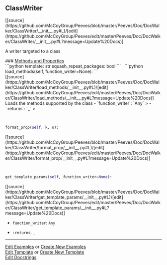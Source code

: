 ## <a id="Peeves.Doc.DocWalker.ClassWriter">ClassWriter</a> 

<div class="docs-source-link" markdown="1">
[[source](https://github.com/McCoyGroup/Peeves/blob/master/Peeves/Doc/DocWalker/ClassWriter/__init__.py#L)/[edit](https://github.com/McCoyGroup/Peeves/edit/master/Peeves/Doc/DocWalker/ClassWriter/__init__.py#L?message=Update%20Docs)]
</div>

A writer targeted to a class







<div class="collapsible-section">
 <div class="collapsible-section collapsible-section-header" markdown="1">
### <a class="collapse-link" data-toggle="collapse" href="#methods" markdown="1"> Methods and Properties</a> <a class="float-right" data-toggle="collapse" href="#methods"><i class="fa fa-chevron-down"></i></a>
 </div>
 <div class="collapsible-section collapsible-section-body collapse show" id="methods" markdown="1">
 ```python
template: str
squash_repeat_packages: bool
```
<a id="Peeves.Doc.DocWalker.ClassWriter.load_methods" class="docs-object-method">&nbsp;</a> 
```python
load_methods(self, function_writer=None): 
```
<div class="docs-source-link" markdown="1">
[[source](https://github.com/McCoyGroup/Peeves/blob/master/Peeves/Doc/DocWalker/ClassWriter/load_methods/__init__.py#L)/[edit](https://github.com/McCoyGroup/Peeves/edit/master/Peeves/Doc/DocWalker/ClassWriter/load_methods/__init__.py#L?message=Update%20Docs)]
</div>
Loads the methods supported by the class
  - `function_writer`: `Any`
    > 
  - `:returns`: `_`
    >


<a id="Peeves.Doc.DocWalker.ClassWriter.format_prop" class="docs-object-method">&nbsp;</a> 
```python
format_prop(self, k, o): 
```
<div class="docs-source-link" markdown="1">
[[source](https://github.com/McCoyGroup/Peeves/blob/master/Peeves/Doc/DocWalker/ClassWriter/format_prop/__init__.py#L)/[edit](https://github.com/McCoyGroup/Peeves/edit/master/Peeves/Doc/DocWalker/ClassWriter/format_prop/__init__.py#L?message=Update%20Docs)]
</div>


<a id="Peeves.Doc.DocWalker.ClassWriter.get_template_params" class="docs-object-method">&nbsp;</a> 
```python
get_template_params(self, function_writer=None): 
```
<div class="docs-source-link" markdown="1">
[[source](https://github.com/McCoyGroup/Peeves/blob/master/Peeves/Doc/DocWalker/ClassWriter/get_template_params/__init__.py#L)/[edit](https://github.com/McCoyGroup/Peeves/edit/master/Peeves/Doc/DocWalker/ClassWriter/get_template_params/__init__.py#L?message=Update%20Docs)]
</div>

  - `function_writer`: `Any`
    > 
  - `:returns`: `_`
    >
 </div>
</div>











---

[Edit Examples](https://github.com/McCoyGroup/Peeves/edit/gh-pages/ci/examples/Peeves/Doc/DocWalker/ClassWriter.md) or 
[Create New Examples](https://github.com/McCoyGroup/Peeves/new/gh-pages/?filename=ci/examples/Peeves/Doc/DocWalker/ClassWriter.md) <br/>
[Edit Template](https://github.com/McCoyGroup/Peeves/edit/gh-pages/ci/docs/Peeves/Doc/DocWalker/ClassWriter.md) or 
[Create New Template](https://github.com/McCoyGroup/Peeves/new/gh-pages/?filename=ci/docs/templates/Peeves/Doc/DocWalker/ClassWriter.md) <br/>
[Edit Docstrings](https://github.com/McCoyGroup/Peeves/edit/master/Peeves/Doc/DocWalker/ClassWriter/__init__.py#L?message=Update%20Docs)